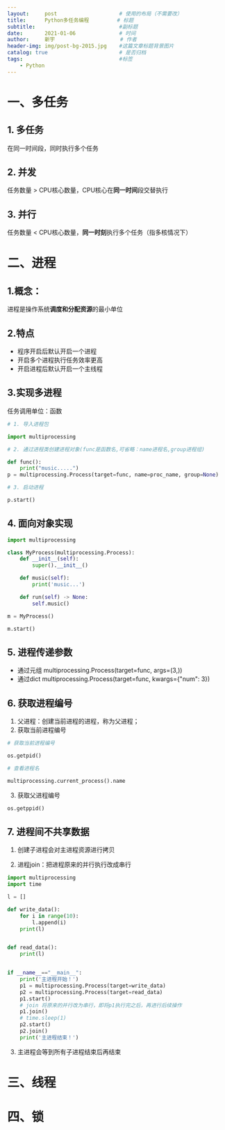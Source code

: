 ```yaml
---
layout:     post                    # 使用的布局（不需要改）
title:      Python多任务编程    		# 标题 
subtitle:    						#副标题
date:       2021-01-06              # 时间
author:     新宇                     # 作者
header-img: img/post-bg-2015.jpg    #这篇文章标题背景图片
catalog: true                       # 是否归档
tags:                               #标签
    - Python
---
```


# 一、多任务

## 1. 多任务
在同一时间段，同时执行多个任务

## 2. 并发
任务数量 > CPU核心数量，CPU核心在**同一时间**段交替执行

## 3. 并行
任务数量 < CPU核心数量，**同一时刻**执行多个任务（指多核情况下）


# 二、进程
## 1.概念：
进程是操作系统**调度和分配资源**的最小单位

## 2.特点
- 程序开启后默认开启一个进程
- 开启多个进程执行任务效率更高
- 开启进程后默认开启一个主线程

## 3.实现多进程
任务调用单位：函数

```python
# 1. 导入进程包

import multiprocessing  

# 2. 通过进程类创建进程对象(func是函数名,可省略：name进程名,group进程组) 

def func():  
	print("music.....")  
p = multiprocessing.Process(target=func, name=proc_name, group=None)  

# 3. 启动进程  

p.start()  
```
## 4. 面向对象实现


```python
import multiprocessing 

class MyProcess(multiprocessing.Process):
    def __init__(self):
        super().__init__()

    def music(self):
        print('music...')

    def run(self) -> None:
    	self.music()

m = MyProcess()

m.start()

```

## 5. 进程传递参数

- 通过元组  multiprocessing.Process(target=func, args=(3,))  
- 通过dict  multiprocessing.Process(target=func, kwargs={"num": 3})  

## 6. 获取进程编号

1. 父进程：创建当前进程的进程，称为父进程；
2. 获取当前进程编号

```python
# 获取当前进程编号

os.getpid()

# 查看进程名

multiprocessing.current_process().name
```

3. 获取父进程编号

```python
os.getppid()
```
## 7. 进程间不共享数据

1. 创建子进程会对主进程资源进行拷贝

2. 进程join：把进程原来的并行执行改成串行

```python
import multiprocessing
import time

l = []

def write_data():
    for i in range(10):
        l.append(i)
    print(l)


def read_data():
    print(l)


if __name__=="__main__":
    print('主进程开始！')
    p1 = multiprocessing.Process(target=write_data)
    p2 = multiprocessing.Process(target=read_data)
    p1.start()
    # join 将原来的并行改为串行，即将p1执行完之后，再进行后续操作
    p1.join()
    # time.sleep(1)
    p2.start()
    p2.join()
    print('主进程结束！')
```

3. 主进程会等到所有子进程结束后再结束


# 三、线程

# 四、锁 